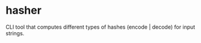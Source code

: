 hasher
==========
CLI tool that computes different types of hashes (encode | decode) for input strings.